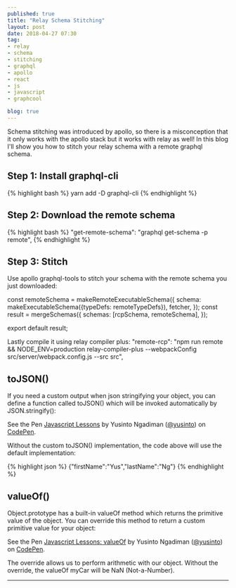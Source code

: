 ```yaml
---
published: true
title: "Relay Schema Stitching"
layout: post
date: 2018-04-27 07:30
tag:
- relay
- schema
- stitching
- graphql
- apollo
- react
- js
- javascript
- graphcool

blog: true
---
```


Schema stitching was introduced by apollo, so there is a misconception that it
only works with the apollo stack but it works with relay as well! In this blog
I'll show you how to stitch your relay schema with a remote graphql schema.


## Step 1: Install graphql-cli

{% highlight bash %}
yarn add -D graphql-cli
{% endhighlight %}

## Step 2: Download the remote schema

{% highlight bash %}
"get-remote-schema": "graphql get-schema -p remote",
{% endhighlight %}

## Step 3: Stitch
Use apollo graphql-tools to stitch your schema with the remote schema you just
downloaded:


const remoteSchema = makeRemoteExecutableSchema({
  schema: makeExecutableSchema({typeDefs: remoteTypeDefs}),
  fetcher,
});
const result = mergeSchemas({
  schemas: [rcpSchema, remoteSchema],
});

export default result;

Lastly compile it using relay compiler plus:
"remote-rcp": "npm run remote && NODE_ENV=production relay-compiler-plus --webpackConfig src/server/webpack.config.js --src src",

## toJSON()
If you need a custom output when json stringifying your object, you can define
a function called toJSON() which will be invoked automatically by
JSON.stringify():

<p data-height="376" data-theme-id="dark" data-slug-hash="KoZmLa" data-default-tab="js,result" data-user="yusinto" data-embed-version="2" data-pen-title="Javascript Lessons" class="codepen">See the Pen <a href="https://codepen.io/yusinto/pen/KoZmLa/">Javascript Lessons</a> by Yusinto Ngadiman (<a href="https://codepen.io/yusinto">@yusinto</a>) on <a href="https://codepen.io">CodePen</a>.</p>
<script async src="https://static.codepen.io/assets/embed/ei.js"></script>

Without the custom toJSON() implementation, the code above will use the default
implementation:

{% highlight json %}
{"firstName":"Yus","lastName":"Ng"}
{% endhighlight %}

## valueOf()
Object.prototype has a built-in valueOf method which returns the primitive value
of the object. You can override this method to return a custom primitive value
for your object:

<p data-height="372" data-theme-id="dark" data-slug-hash="YaYQyo" data-default-tab="js,result" data-user="yusinto" data-embed-version="2" data-pen-title="Javascript Lessons: valueOf" class="codepen">See the Pen <a href="https://codepen.io/yusinto/pen/YaYQyo/">Javascript Lessons: valueOf</a> by Yusinto Ngadiman (<a href="https://codepen.io/yusinto">@yusinto</a>) on <a href="https://codepen.io">CodePen</a>.</p>
<script async src="https://static.codepen.io/assets/embed/ei.js"></script>

The override allows us to perform arithmetic with our object. Without the override,
the valueOf myCar will be NaN (Not-a-Number).


---------------------------------------------------------------------------------------
